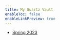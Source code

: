 ```yaml
---
title: My Quartz Vault
enableToc: false
enableLinkPreview: true
---
```


- [Spring 2023](notes/Spring%202023.md)
